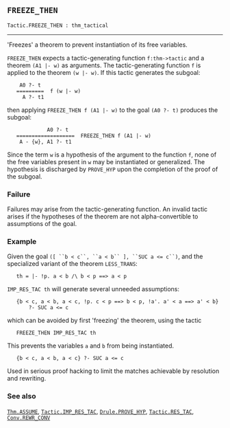 ## `FREEZE_THEN`

``` hol4
Tactic.FREEZE_THEN : thm_tactical
```

------------------------------------------------------------------------

'Freezes' a theorem to prevent instantiation of its free variables.

`FREEZE_THEN` expects a tactic-generating function `f:thm->tactic` and a
theorem `(A1 |- w)` as arguments. The tactic-generating function `f` is
applied to the theorem `(w |- w)`. If this tactic generates the subgoal:

``` hol4
    A0 ?- t
   =========  f (w |- w)
     A ?- t1
```

then applying `FREEZE_THEN f (A1 |- w)` to the goal `(A0 ?- t)` produces
the subgoal:

``` hol4
             A0 ?- t
   ===================  FREEZE_THEN f (A1 |- w)
    A - {w}, A1 ?- t1
```

Since the term `w` is a hypothesis of the argument to the function `f`,
none of the free variables present in `w` may be instantiated or
generalized. The hypothesis is discharged by `PROVE_HYP` upon the
completion of the proof of the subgoal.

### Failure

Failures may arise from the tactic-generating function. An invalid
tactic arises if the hypotheses of the theorem are not alpha-convertible
to assumptions of the goal.

### Example

Given the goal ``` ([ ``b < c``, ``a < b`` ], ``SUC a <= c``) ```, and
the specialized variant of the theorem `LESS_TRANS`:

``` hol4
   th = |- !p. a < b /\ b < p ==> a < p
```

`IMP_RES_TAC th` will generate several unneeded assumptions:

``` hol4
   {b < c, a < b, a < c, !p. c < p ==> b < p, !a'. a' < a ==> a' < b}
       ?- SUC a <= c
```

which can be avoided by first 'freezing' the theorem, using the tactic

``` hol4
   FREEZE_THEN IMP_RES_TAC th
```

This prevents the variables `a` and `b` from being instantiated.

``` hol4
   {b < c, a < b, a < c} ?- SUC a <= c
```

Used in serious proof hacking to limit the matches achievable by
resolution and rewriting.

### See also

[`Thm.ASSUME`](#Thm.ASSUME),
[`Tactic.IMP_RES_TAC`](#Tactic.IMP_RES_TAC),
[`Drule.PROVE_HYP`](#Drule.PROVE_HYP),
[`Tactic.RES_TAC`](#Tactic.RES_TAC), [`Conv.REWR_CONV`](#Conv.REWR_CONV)
